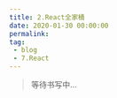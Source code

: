 ```yaml
---
title: 2.React全家桶
date: 2020-01-30 00:00:00
permalink: 
tag: 
 - blog
 - 7.React
---
```


> 等待书写中...